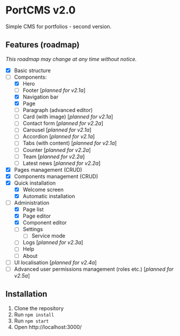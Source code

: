 # PortCMS v2.0

Simple CMS for portfolios - second version.

## Features (roadmap)
*This roadmap may change at any time without notice.*
- [x] Basic structure
- [ ] Components:
  - [x] Hero
  - [ ] Footer [*planned for v2.1a*]
  - [x] Navigation bar
  - [x] Page
  - [ ] Paragraph (advanced editor)
  - [ ] Card (with image) [*planned for v2.1a*]
  - [ ] Contact form [*planned for v2.2a*]
  - [ ] Carousel [*planned for v2.1a*]
  - [ ] Accordion [*planned for v2.1a*]
  - [ ] Tabs (with content) [*planned for v2.1a*]
  - [ ] Counter [*planned for v2.2a*]
  - [ ] Team [*planned for v2.2a*]
  - [ ] Latest news [*planned for v2.2a*]
- [x] Pages management (CRUD)
- [x] Components management (CRUD)
- [x] Quick installation
    - [x] Welcome screen
    - [x] Automatic installation
- [ ] Administration
  - [x] Page list
  - [x] Page editor
  - [x] Component editor
  - [ ] Settings
    - [ ] Service mode
  - [ ] Logs [*planned for v2.3a*]
  - [ ] Help
  - [ ] About
- [ ] UI localisation [*planned for v2.4a*]
- [ ] Advanced user permissions management (roles etc.) [*planned for v2.5a*]

## Installation
1. Clone the repository
2. Run `npm install`
3. Run `npm start`
4. Open http://localhost:3000/